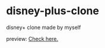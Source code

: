 # disney-plus-clone
disney+ clone made by myself

preview: <a href="https://disney-plus-clone-wine.vercel.app/">Check here.</a>
